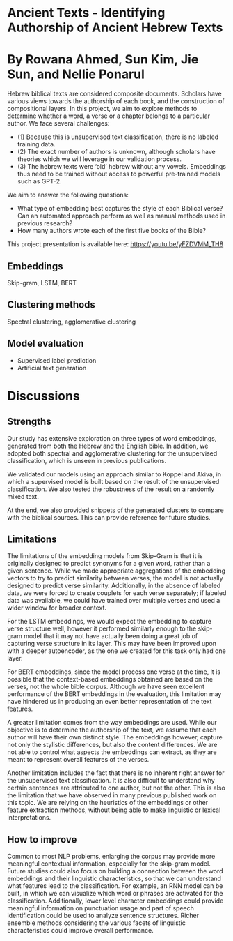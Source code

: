 # Ancient Texts - Identifying Authorship of Ancient Hebrew Texts
# By Rowana Ahmed, Sun Kim, Jie Sun, and Nellie Ponarul
Hebrew biblical texts are considered composite documents. Scholars have various views towards the authorship of each book, and the construction of compositional layers.
In this project, we aim to explore methods to determine whether a word, a verse or a chapter belongs to a particular author. We face several challenges: 

- (1) Because this is unsupervised text classification, there is no labeled training data. 
- (2) The exact number of authors is unknown, although scholars have theories which we will leverage in our validation process. 
- (3) The hebrew texts were ‘old’ hebrew without any vowels. Embeddings thus need to be trained without access to powerful pre-trained models such as GPT-2.

We aim to answer the following questions:

- What type of embedding best captures the style of each Biblical verse? Can an automated approach perform as well as manual methods used in previous research?
- How many authors wrote each of the first five books of the Bible?

This project presentation is available here: https://youtu.be/yFZDVMM_TH8

## Embeddings
Skip-gram, LSTM, BERT

## Clustering methods
Spectral clustering, agglomerative clustering

## Model evaluation
- Supervised label prediction
- Artificial text generation

# Discussions

## Strengths

Our study has extensive exploration on three types of word embeddings, generated from both the Hebrew and the English bible. In addition, we adopted both spectral and agglomerative clustering for the unsupervised classification, which is unseen in previous publications.

We validated our models using an approach similar to Koppel and Akiva, in which a supervised model is built based on the result of the unsupervised classification. We also tested the robustness of the result on a randomly mixed text.

At the end, we also provided snippets of the generated clusters to compare with the biblical sources. This can provide reference for future studies.

## Limitations

The limitations of the embedding models from Skip-Gram is that it is originally designed to predict synonyms for a given word, rather than a given sentence. While we made appropriate aggregations of the embedding vectors to try to predict similarity between verses, the model is not actually designed to predict verse similarity. Additionally, in the absence of labeled data, we were forced to create couplets for each verse separately; if labeled data was available, we could have trained over multiple verses and used a wider window for broader context.

For the LSTM embeddings, we would expect the embedding to capture verse structure well, however it performed similarly enough to the skip-gram model that it may not have actually been doing a great job of capturing verse structure in its layer. This may have been improved upon with a deeper autoencoder, as the one we created for this task only had one layer.

For BERT embeddings, since the model process one verse at the time, it is possible that the context-based embeddings obtained are based on the verses, not the whole bible corpus. Although we have seen excellent performance of the BERT embeddings in the evaluation, this limitation may have hindered us in producing an even better representation of the text features.

A greater limitation comes from the way embeddings are used. While our objective is to determine the authorship of the text, we assume that each author will have their own distinct style. The embeddings however, capture not only the stylistic differences, but also the content differences. We are not able to control what aspects the embeddings can extract, as they are meant to represent overall features of the verses.

Another limitation includes the fact that there is no inherent right answer for the unsupervised text classification. It is also difficult to understand why certain sentences are attributed to one author, but not the other. This is also the limitation that we have observed in many previous published work on this topic. We are relying on the heuristics of the embeddings or other feature extraction methods, without being able to make linguistic or lexical interpretations.

## How to improve

Common to most NLP problems, enlarging the corpus may provide more meaningful contextual information, especially for the skip-gram model. Future studies could also focus on building a connection between the word embeddings and their linguistic characteristics, so that we can understand what features lead to the classification. For example, an RNN model can be built, in which we can visualize which word or phrases are activated for the classification. Additionally, lower level character embeddings could provide meaningful information on punctuation usage and part of speech identification could be used to analyze sentence structures. Richer ensemble methods considering the various facets of linguistic characteristics could improve overall performance.
